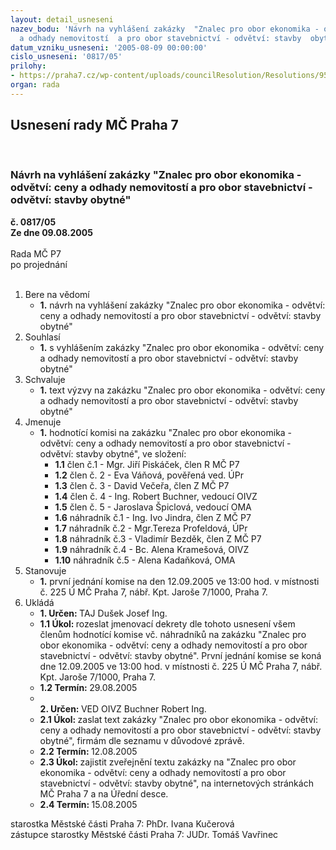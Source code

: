 ```yaml
---
layout: detail_usneseni
nazev_bodu: 'Návrh na vyhlášení zakázky  "Znalec pro obor ekonomika - odvětví: ceny
  a odhady nemovitostí  a pro obor stavebnictví - odvětví: stavby  obytné"'
datum_vzniku_usneseni: '2005-08-09 00:00:00'
cislo_usneseni: '0817/05'
prilohy:
- https://praha7.cz/wp-content/uploads/councilResolution/Resolutions/9559/42-v%c3%bdzva_nov%c3%a1.doc
organ: rada
---
```

<div id="ucUsn_pList" class="usn">
	<span><h2>Usnesení rady MČ Praha 7 </h2>
<br></span><div class="standBody">
<span><h3>Návrh na vyhlášení zakázky  "Znalec pro obor ekonomika - odvětví: ceny a odhady nemovitostí  a pro obor stavebnictví - odvětví: stavby  obytné"</h3></span><div class="center">
		<strong>č. 0817/05</strong><br>
	</div>
<div class="center">
		<strong>Ze dne 09.08.2005</strong><br><br>
	</div>Rada MČ P7<br> po projednání<br><br><ol>
<li>Bere na vědomí<ul><li>
<strong>1.</strong> návrh na vyhlášení zakázky  "Znalec pro obor ekonomika - odvětví: ceny a odhady nemovitostí  a pro obor stavebnictví - odvětví: stavby  obytné"</li></ul>
</li>
<li>Souhlasí<ul><li>
<strong>1.</strong> s vyhlášením zakázky  "Znalec pro obor ekonomika - odvětví: ceny a odhady nemovitostí  a pro obor stavebnictví - odvětví: stavby  obytné"     </li></ul>
</li>
<li>Schvaluje<ul><li>
<strong>1.</strong> text výzvy  na zakázku "Znalec pro obor ekonomika - odvětví: ceny a odhady nemovitostí  a pro obor stavebnictví - odvětví: stavby  obytné"</li></ul>
</li>
<li>Jmenuje<ul><li>
<strong>1.</strong> hodnotící komisi na zakázku "Znalec pro obor ekonomika - odvětví: ceny a odhady nemovitostí  a pro obor stavebnictví - odvětví: stavby  obytné", ve složení:    <ul>
<li>
<strong>1.1</strong> člen č.1 - Mgr. Jiří Piskáček, člen R MČ P7     </li>
<li>
<strong>1.2</strong> člen č. 2 - Eva Váňová, pověřená ved. ÚPr </li>
<li>
<strong>1.3</strong> člen č. 3 - David Večeřa, člen Z MČ P7</li>
<li>
<strong>1.4</strong> člen č. 4 - Ing. Robert Buchner, vedoucí OIVZ</li>
<li>
<strong>1.5</strong> člen č. 5 - Jaroslava Špiclová, vedoucí OMA </li>
<li>
<strong>1.6</strong> náhradník č.1 - Ing. Ivo Jindra, člen Z MČ P7</li>
<li>
<strong>1.7</strong> náhradník č.2 - Mgr.Tereza Profeldová, ÚPr </li>
<li>
<strong>1.8</strong> náhradník č.3 - Vladimír Bezděk, člen Z MČ P7 </li>
<li>
<strong>1.9</strong> náhradník č.4 - Bc. Alena Kramešová, OIVZ</li>
<li>
<strong>1.10</strong> náhradník č.5 - Alena Kadaňková, OMA</li>
</ul>
</li></ul>
</li>
<li>Stanovuje<ul><li>
<strong>1.</strong> první jednání komise na den 12.09.2005 ve 13:00 hod. v místnosti č. 225 Ú MČ Praha 7, nábř. Kpt. Jaroše 7/1000, Praha 7.</li></ul>
</li>
<li>Ukládá<ul>
<li>
<strong>1. Určen: </strong>TAJ Dušek Josef Ing.</li>
<li>
<strong>1.1 Úkol: </strong>rozeslat jmenovací dekrety dle tohoto usnesení všem členům hodnotící komise vč. náhradníků na zakázku "Znalec pro obor ekonomika - odvětví: ceny a odhady nemovitostí  a pro obor stavebnictví - odvětví: stavby  obytné". První jednání komise se koná dne 12.09.2005 ve 13:00 hod. v místnosti č. 225 Ú MČ Praha 7, nábř. Kpt. Jaroše 7/1000, Praha 7. </li>
<li>
<strong>1.2 Termín: </strong>29.08.2005</li>
<li>
<strong><br>2. Určen: </strong>VED OIVZ Buchner Robert Ing.</li>
<li>
<strong>2.1 Úkol: </strong>zaslat text zakázky "Znalec pro obor ekonomika - odvětví: ceny a odhady nemovitostí  a pro obor stavebnictví - odvětví: stavby  obytné", firmám dle seznamu v důvodové zprávě.  </li>
<li>
<strong>2.2 Termín: </strong>12.08.2005</li>
<li>
<strong>2.3 Úkol: </strong>zajistit zveřejnění textu zakázky na "Znalec pro obor ekonomika - odvětví: ceny a odhady nemovitostí  a pro obor stavebnictví - odvětví: stavby  obytné", na internetových stránkách MČ Praha 7 a na Úřední desce. </li>
<li>
<strong>2.4 Termín: </strong>15.08.2005</li>
</ul>
</li>
</ol>starostka Městské části Praha 7: PhDr. Ivana Kučerová<br>zástupce starostky Městské části Praha 7: JUDr. Tomáš Vavřinec 
</div>
</div>